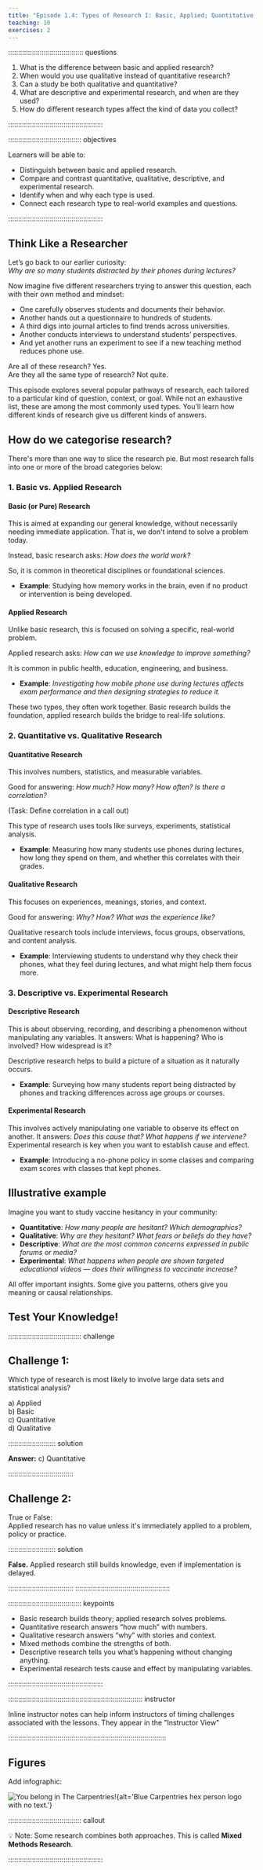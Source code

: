 ```yaml
---
title: "Episode 1.4: Types of Research I: Basic, Applied; Quantitative, Qualitative"
teaching: 10
exercises: 2
---
```


:::::::::::::::::::::::::::::::::::::: questions 

1. What is the difference between basic and applied research?
2. When would you use qualitative instead of quantitative research?
3. Can a study be both qualitative and quantitative?
4. What are descriptive and experimental research, and when are they used?
5. How do different research types affect the kind of data you collect?

::::::::::::::::::::::::::::::::::::::::::::::::

::::::::::::::::::::::::::::::::::::: objectives

Learners will be able to:

- Distinguish between basic and applied research.
- Compare and contrast quantitative, qualitative, descriptive, and experimental research.
- Identify when and why each type is used.
- Connect each research type to real-world examples and questions.

::::::::::::::::::::::::::::::::::::::::::::::::

## Think Like a Researcher

Let’s go back to our earlier curiosity:  
_Why are so many students distracted by their phones during lectures?_

Now imagine five different researchers trying to answer this question, each with their own method and mindset:

- One carefully observes students and documents their behavior.
- Another hands out a questionnaire to hundreds of students.
- A third digs into journal articles to find trends across universities.
- Another conducts interviews to understand students’ perspectives.
- And yet another runs an experiment to see if a new teaching method reduces phone use.

Are all of these research? Yes.  
Are they all the same type of research? Not quite.
 
This episode explores several popular pathways of research, each tailored to a particular kind of question, context, or goal. While not an exhaustive list, these are among the most commonly used types. 
You'll learn how different kinds of research give us different kinds of answers.

## How do we categorise research?
There's more than one way to slice the research pie. But most research falls into one or more of the broad categories below:

### 1. Basic vs. Applied Research

#### Basic (or Pure) Research
This is aimed at expanding our general knowledge, without necessarily needing immediate application. That is, we don't intend to solve a problem today.

Instead, basic research asks: _How does the world work?_

So, it is common in theoretical disciplines or foundational sciences.

- **Example**: Studying how memory works in the brain, even if no product or intervention is being developed.

#### Applied Research

Unlike basic research, this is focused on solving a specific, real-world problem.

Applied research asks: _How can we use knowledge to improve something?_

It is common in public health, education, engineering, and business.

- **Example**: _Investigating how mobile phone use during lectures affects exam performance and then designing strategies to reduce it._

These two types, they often work together. Basic research builds the foundation, applied research builds the bridge to real-life solutions.

### 2. Quantitative vs. Qualitative Research

#### Quantitative Research

This involves numbers, statistics, and measurable variables. 

Good for answering: _How much? How many? How often? Is there a correlation?_

(Task: Define correlation in a call out)

This type of research uses tools like surveys, experiments, statistical analysis.

- **Example**: Measuring how many students use phones during lectures, how long they spend on them, and whether this correlates with their grades.

#### Qualitative Research

This focuses on experiences, meanings, stories, and context.

Good for answering: _Why? How? What was the experience like?_

Qualitative research tools include interviews, focus groups, observations, and content analysis.

- **Example**: Interviewing students to understand why they check their phones, what they feel during lectures, and what might help them focus more.

### 3. Descriptive vs. Experimental Research

#### Descriptive Research

This is about observing, recording, and describing a phenomenon without manipulating any variables.
It answers: What is happening? Who is involved? How widespread is it?

Descriptive research helps to build a picture of a situation as it naturally occurs.
- **Example**: Surveying how many students report being distracted by phones and tracking differences across age groups or courses.

#### Experimental Research

This involves actively manipulating one variable to observe its effect on another.
It answers: _Does this cause that? What happens if we intervene?_
Experimental research is key when you want to establish cause and effect.

- **Example**: Introducing a no-phone policy in some classes and comparing exam scores with classes that kept phones.

## Illustrative example

Imagine you want to study vaccine hesitancy in your community:

- **Quantitative**: _How many people are hesitant? Which demographics?_
- **Qualitative**: _Why are they hesitant? What fears or beliefs do they have?_
- **Descriptive**: _What are the most common concerns expressed in public forums or media?_
- **Experimental**: _What happens when people are shown targeted educational videos — does their willingness to vaccinate increase?_

All offer important insights. Some give you patterns, others give you meaning or causal relationships.



## Test Your Knowledge!

::::::::::::::::::::::::::::::::::::: challenge 

## Challenge 1:  
Which type of research is most likely to involve large data sets and statistical analysis?

a) Applied  
b) Basic  
c) Quantitative  
d) Qualitative  

:::::::::::::::::::::::: solution 

**Answer:** c) Quantitative  

:::::::::::::::::::::::::::::::::

## Challenge 2:  
True or False:  
Applied research has no value unless it's immediately applied to a problem, policy or practice.

:::::::::::::::::::::::: solution 

**False.** Applied research still builds knowledge, even if implementation is delayed.

:::::::::::::::::::::::::::::::::
::::::::::::::::::::::::::::::::::::::::::::::::

::::::::::::::::::::::::::::::::::::: keypoints 

- Basic research builds theory; applied research solves problems.
- Quantitative research answers “how much” with numbers.
- Qualitative research answers “why” with stories and context.
- Mixed methods combine the strengths of both.
- Descriptive research tells you what’s happening without changing anything.
- Experimental research tests cause and effect by manipulating variables.



::::::::::::::::::::::::::::::::::::::::::::::::

:::::::::::::::::::::::::::::::::::::::::::::::::::::::::::::::::::: instructor

Inline instructor notes can help inform instructors of timing challenges
associated with the lessons. They appear in the "Instructor View"

::::::::::::::::::::::::::::::::::::::::::::::::::::::::::::::::::::::::::::::::

## Figures

Add infographic:

![You belong in The Carpentries!](https://raw.githubusercontent.com/carpentries/logo/master/Badge_Carpentries.svg){alt='Blue Carpentries hex person logo with no text.'}

::::::::::::::::::::::::::::::::::::: callout

💡 Note: Some research combines both approaches. This is called **Mixed Methods Research**.

::::::::::::::::::::::::::::::::::::::::::::::::
